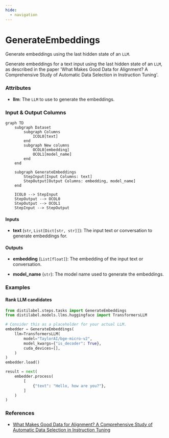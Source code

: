 ```yaml
---
hide:
  - navigation
---
```

# GenerateEmbeddings

Generate embeddings using the last hidden state of an `LLM`.



Generate embeddings for a text input using the last hidden state of an `LLM`, as
    described in the paper 'What Makes Good Data for Alignment? A Comprehensive Study of
    Automatic Data Selection in Instruction Tuning'.





### Attributes

- **llm**: The `LLM` to use to generate the embeddings.





### Input & Output Columns

``` mermaid
graph TD
	subgraph Dataset
		subgraph Columns
			ICOL0[text]
		end
		subgraph New columns
			OCOL0[embedding]
			OCOL1[model_name]
		end
	end

	subgraph GenerateEmbeddings
		StepInput[Input Columns: text]
		StepOutput[Output Columns: embedding, model_name]
	end

	ICOL0 --> StepInput
	StepOutput --> OCOL0
	StepOutput --> OCOL1
	StepInput --> StepOutput

```


#### Inputs


- **text** (`str`, `List[Dict[str, str]]`): The input text or conversation to generate  embeddings for.




#### Outputs


- **embedding** (`List[float]`): The embedding of the input text or conversation.

- **model_name** (`str`): The model name used to generate the embeddings.





### Examples


#### Rank LLM candidates
```python
from distilabel.steps.tasks import GenerateEmbeddings
from distilabel.models.llms.huggingface import TransformersLLM

# Consider this as a placeholder for your actual LLM.
embedder = GenerateEmbeddings(
    llm=TransformersLLM(
        model="TaylorAI/bge-micro-v2",
        model_kwargs={"is_decoder": True},
        cuda_devices=[],
    )
)
embedder.load()

result = next(
    embedder.process(
        [
            {"text": "Hello, how are you?"},
        ]
    )
)
```




### References

- [What Makes Good Data for Alignment? A Comprehensive Study of Automatic Data Selection in Instruction Tuning](https://arxiv.org/abs/2312.15685)


